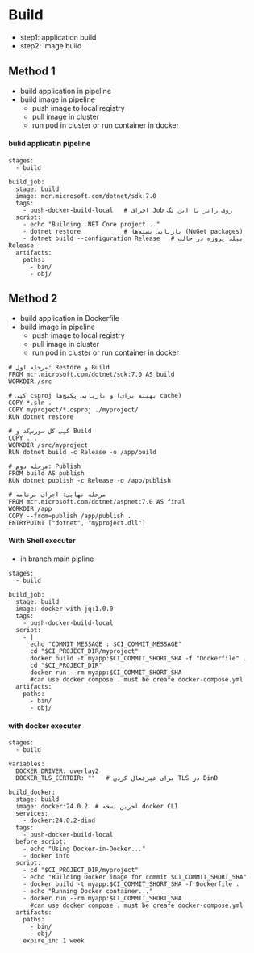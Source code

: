# Build
- step1: application build
- step2: image build
## Method 1
- build application in pipeline
- build image in pipeline
    * push image to local registry
    * pull image in cluster
    * run pod in cluster or run container in docker

#### bulid applicatin pipeline
```
stages:
  - build

build_job:
  stage: build
  image: mcr.microsoft.com/dotnet/sdk:7.0
  tags:
    - push-docker-build-local   # اجرای Job روی رانر با این تگ
  script:
    - echo "Building .NET Core project..."
    - dotnet restore            # بازیابی بسته‌ها (NuGet packages)
    - dotnet build --configuration Release   # بیلد پروژه در حالت Release
  artifacts:
    paths:
      - bin/
      - obj/

```
## Method 2
- build application in Dockerfile
- build image in pipeline
    * push image to local registry
    * pull image in cluster
    * run pod in cluster or run container in docker


```
# مرحله اول: Restore و Build
FROM mcr.microsoft.com/dotnet/sdk:7.0 AS build
WORKDIR /src

# کپی csproj و بازیابی پکیج‌ها (بهینه برای cache)
COPY *.sln .
COPY myproject/*.csproj ./myproject/
RUN dotnet restore

# کپی کل سورس‌کد و Build
COPY . .
WORKDIR /src/myproject
RUN dotnet build -c Release -o /app/build

# مرحله دوم: Publish
FROM build AS publish
RUN dotnet publish -c Release -o /app/publish

# مرحله نهایی: اجرای برنامه
FROM mcr.microsoft.com/dotnet/aspnet:7.0 AS final
WORKDIR /app
COPY --from=publish /app/publish .
ENTRYPOINT ["dotnet", "myproject.dll"]

```
#### With Shell executer

- in branch main pipline
```
stages:
  - build

build_job:
  stage: build
  image: docker-with-jq:1.0.0
  tags:
    - push-docker-build-local
  script:
    - |
      echo "COMMIT_MESSAGE : $CI_COMMIT_MESSAGE"
      cd "$CI_PROJECT_DIR/myproject"
      docker build -t myapp:$CI_COMMIT_SHORT_SHA -f "Dockerfile" .
      cd "$CI_PROJECT_DIR"
      docker run --rm myapp:$CI_COMMIT_SHORT_SHA
      #can use docker compose . must be creafe docker-compose.yml 
  artifacts:
    paths:
      - bin/
      - obj/

```

#### with docker executer
```
stages:
  - build

variables:
  DOCKER_DRIVER: overlay2
  DOCKER_TLS_CERTDIR: ""   # برای غیرفعال کردن TLS در DinD

build_docker:
  stage: build
  image: docker:24.0.2  # آخرین نسخه docker CLI
  services:
    - docker:24.0.2-dind
  tags:
    - push-docker-build-local
  before_script:
    - echo "Using Docker-in-Docker..."
    - docker info
  script:
    - cd "$CI_PROJECT_DIR/myproject"
    - echo "Building Docker image for commit $CI_COMMIT_SHORT_SHA"
    - docker build -t myapp:$CI_COMMIT_SHORT_SHA -f Dockerfile .
    - echo "Running Docker container..."
    - docker run --rm myapp:$CI_COMMIT_SHORT_SHA
      #can use docker compose . must be creafe docker-compose.yml 
  artifacts:
    paths:
      - bin/
      - obj/
    expire_in: 1 week

```
